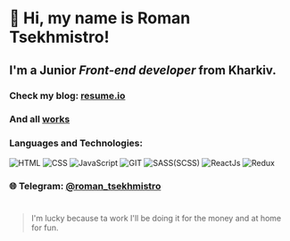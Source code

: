 # 👋 Hi, my name is **Roman Tsekhmistro**!

## I'm a Junior *Front-end developer* from Kharkiv.

### Check my blog: [resume.io](https://roman-tsekhmistro.github.io/resume/)
### And all [works](https://github.com/roman-tsekhmistro?tab=repositories)

### Languages and Technologies:
![HTML](https://img.shields.io/badge/HTML-090909?style=for-the-badge&logo=html5)
![CSS](https://img.shields.io/badge/CSS-090909?style=for-the-badge&logo=CSS3)
![JavaScript](https://img.shields.io/badge/JavaScript-090909?style=for-the-badge&logo=JavaScript)
![GIT](https://img.shields.io/badge/GIT-090909?style=for-the-badge&logo=GIT)
![SASS(SCSS)](https://img.shields.io/badge/SASS-090909?style=for-the-badge&logo=SASS)
![ReactJs](https://img.shields.io/badge/REACTJS-090909?style=for-the-badge&logo=React)
![Redux](https://img.shields.io/badge/REDUX-090909?style=for-the-badge&logo=Redux)


### 🌐 Telegram: [@roman_tsekhmistro](https://t.me/roman_tsekhmistro)
#

>I'm lucky because ta work I'll be doing it for the money and at home for fun.
